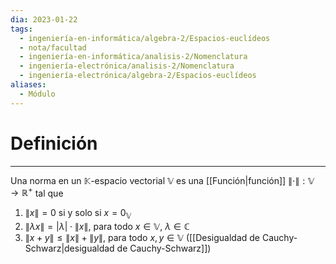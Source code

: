 ```yaml
---
dia: 2023-01-22
tags:
  - ingeniería-en-informática/algebra-2/Espacios-euclídeos
  - nota/facultad
  - ingeniería-en-informática/analisis-2/Nomenclatura
  - ingeniería-electrónica/analisis-2/Nomenclatura
  - ingeniería-electrónica/algebra-2/Espacios-euclídeos
aliases:
  - Módulo
---
```

# Definición
---
Una norma en un $\mathbb{K}$-espacio vectorial $\mathbb{V}$ es una [[Función|función]] $\lVert \cdot \rVert : \mathbb{V} \to \mathbb{R}^+$ tal que 

 1. $\lVert x \rVert = 0$ si y solo si $x = 0_\mathbb{V}$
 2. $\lVert \lambda x \rVert = \lvert \lambda \rvert \cdot \lVert x \rVert$, para todo $x \in \mathbb{V}$, $\lambda \in \mathbb{C}$
 3. $\lVert x + y \rVert \le \lVert x \rVert + \lVert y \rVert$, para todo $x, y \in \mathbb{V}$ ([[Desigualdad de Cauchy-Schwarz|desigualdad de Cauchy-Schwarz]])
